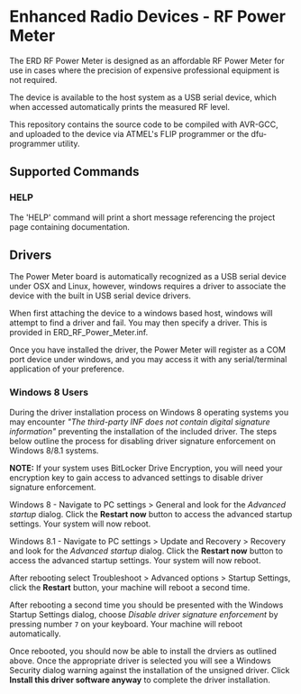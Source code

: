Enhanced Radio Devices - RF Power Meter
=======

The ERD RF Power Meter is designed as an affordable RF Power Meter for use in cases where the precision of expensive professional equipment is not required.

The device is available to the host system as a USB serial device, which when accessed automatically prints the measured RF level.

This repository contains the source code to be compiled with AVR-GCC, and uploaded to the device via ATMEL's FLIP programmer or the dfu-programmer utility.

## Supported Commands
### HELP
The 'HELP' command will print a short message referencing the project page containing documentation.

## Drivers
The Power Meter board is automatically recognized as a USB serial device under OSX and Linux, however, windows requires a driver to associate the device with the built in USB serial device drivers.

When first attaching the device to a windows based host, windows will attempt to find a driver and fail. You may then specify a driver. This is provided in ERD_RF_Power_Meter.inf.

Once you have installed the driver, the Power Meter will register as a COM port device under windows, and you may access it with any serial/terminal application of your preference.

### Windows 8 Users
During the driver installation process on Windows 8 operating systems you may encounter *"The third-party INF does not contain digital signature information"* preventing the installation of the included driver.  The steps below outline the process for disabling driver signature enforcement on Windows 8/8.1 systems.

**NOTE:** If your system uses BitLocker Drive Encryption, you will need your encryption key to gain access to advanced settings to disable driver signature enforcement.

Windows 8 - Navigate to PC settings > General and look for the *Advanced startup* dialog.  Click the **Restart now** button to access the advanced startup settings.  Your system will now reboot.

Windows 8.1 - Navigate to PC settings > Update and Recovery > Recovery and look for the *Advanced startup* dialog.  Click the **Restart now** button to access the advanced startup settings.  Your system will now reboot.

After rebooting select Troubleshoot > Advanced options > Startup Settings, click the **Restart** button, your machine will reboot a second time.

After rebooting a second time you should be presented with the Windows Startup Settings dialog, choose *Disable driver signature enforcement* by pressing number `7` on your keyboard.  Your machine will reboot automatically.

Once rebooted, you should now be able to install the drviers as outlined above.  Once the appropriate driver is selected you will see a Windows Security dialog warning against the installation of the unsigned driver.  Click **Install this driver software anyway** to complete the driver installation.
